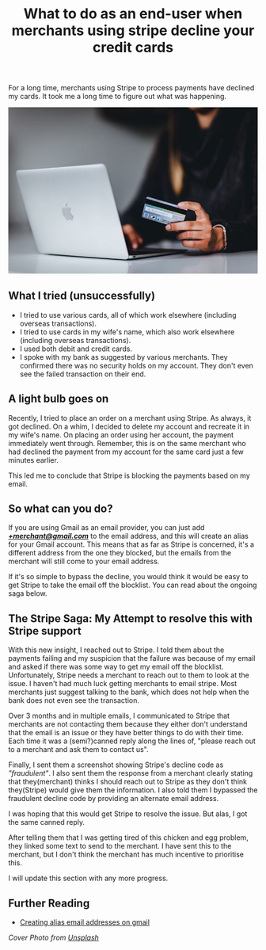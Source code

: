 ﻿---
title: 'What to do as an end-user when merchants using stripe decline your credit cards'
excerpt: 'My ongoing saga with Stripe support as an end-user to get them to stop blocking my card. A workaround while they try to resolve the issue'
coverImage: './cover.jpg'
tags:
- 'ramblings'
- 'stripe'
---

For a long time, merchants using Stripe to process payments have declined my cards. It took me a long time to figure out what was happening.

![A woman who enters her bank details while shopping online](./cover.jpg)

## What I  tried (unsuccessfully)

- I tried to use various cards, all of which work elsewhere (including overseas transactions).
- I tried to use cards in my wife's name, which also work elsewhere (including overseas transactions).
- I used both debit and credit cards.
- I spoke with my bank as suggested by various merchants. They confirmed there was no security holds on my account. They don't even see the failed transaction on their end.

## A light bulb goes on

Recently, I tried to place an order on a merchant using Stripe. As always, it got declined. On a whim, I decided to delete my account and recreate it in my wife's name. On placing an order using her account, the payment immediately went through. Remember, this is on the same merchant who had declined the payment from my account for the same card just a few minutes earlier.

This led me to conclude that Stripe is blocking the payments based on my email.

## So what can you do?

If you are using Gmail as an email provider, you can just add _**+merchant@gmail.com**_ to the email address, and this will create an alias for your Gmail account. This means that as far as Stripe is concerned, it's a different address from the one they blocked, but the emails from the merchant will still come to your email address.

If it's so simple to bypass the decline, you would think it would be easy to get Stripe to take the email off the blocklist. You can read about the ongoing saga below.

## The Stripe Saga: My Attempt to resolve this with Stripe support

With this new insight, I reached out to Stripe. I told them about the payments failing and my suspicion that the failure was because of my email and asked if there was some way to get my email off the blocklist. Unfortunately, Stripe needs a merchant to reach out to them to look at the issue. I haven't had much luck getting merchants to email stripe. Most merchants just suggest talking to the bank, which does not help when the bank does not even see the transaction.

Over 3 months and in multiple emails, I communicated to Stripe that merchants are not contacting them because they either don't understand that the email is an issue or they have better things to do with their time. Each time it was a (semi?)canned reply along the lines of, "please reach out to a merchant and ask them to contact us".

Finally, I sent them a screenshot showing Stripe's decline code as _"fraudulent"_. I also sent them the response from a merchant clearly stating that they(merchant) thinks I should reach out to Stripe as they don't think they(Stripe) would give them the information. I also told them I bypassed the fraudulent decline code by providing an alternate email address.

I was hoping that this would get Stripe to resolve the issue. But alas, I got the same canned reply.

After telling them that I was getting tired of this chicken and egg problem, they linked some text to send to the merchant. I have sent this to the merchant, but I don't think the merchant has much incentive to prioritise this.

I will update this section with any more progress.

## Further Reading

- [Creating alias email addresses on gmail](https://support.google.com/a/users/answer/9308648?hl=en)

_Cover Photo from [Unsplash](https://unsplash.com/photos/gf8e6XvG_3E)_
